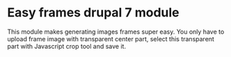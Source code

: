 # Easy frames drupal 7 module
This module makes generating images frames super easy. You only have to upload frame image with transparent center part, select this transparent part with Javascript crop tool and save it.
